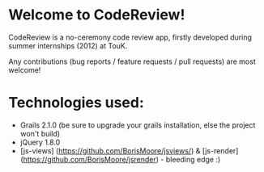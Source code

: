 # Welcome to CodeReview!

CodeReview is a no-ceremony code review app, firstly developed during summer internships (2012) at TouK.

Any contributions (bug reports / feature requests / pull requests) are most welcome!

# Technologies used:
* Grails 2.1.0 (be sure to upgrade your grails installation, else the project won't build)
* jQuery 1.8.0
* [js-views] (https://github.com/BorisMoore/jsviews/) & [js-render] (https://github.com/BorisMoore/jsrender) - bleeding edge :)

